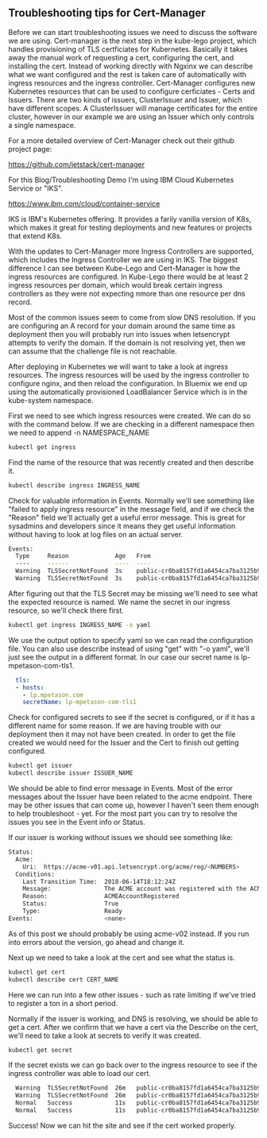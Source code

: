 ## Troubleshooting tips for Cert-Manager

Before we can start troubleshooting issues we need to discuss the software we are using. Cert-manager is the next step in the kube-lego project, which handles provisioning of TLS certficiates for Kubernetes. Basically it takes away the manual work of requesting a cert, configuring the cert, and installing the cert. Instead of working directly with Ngxinx we can describe what we want configured and the rest is taken care of automatically with ingress resources and the ingress controller. Cert-Manager configures new Kubernetes resources that can be used to configure cerficiates - Certs and Issuers. There are two kinds of issuers, ClusterIssuer and Issuer, which have different scopes. A ClusterIssuer will manage certificates for the entire cluster, however in our example we are using an Issuer which only controls a single namespace.

For a more detailed overview of Cert-Manager check out their github project page:

https://github.com/jetstack/cert-manager

For this Blog/Troubleshooting Demo I'm using IBM Cloud Kubernetes Service or "IKS".

https://www.ibm.com/cloud/container-service

IKS is IBM's Kubernetes offering. It provides a farily vanilla version of K8s, which makes it great for testing deployments and new features or projects that extend K8s.

With the updates to Cert-Manager more Ingress Controllers are supported, which includes the Ingress Controller we are using in IKS. The biggest difference I can see between Kube-Lego and Cert-Manager is how the ingress resources are configured. In Kube-Lego there would be at least 2 ingress resources per domain, which would break certain ingress controllers as they were not expecting nmore than one resource per dns record.

Most of the common issues seem to come from slow DNS resolution. If you are configuring an A record for your domain around the same time as deployment then you will probably run into issues when letsencrypt attempts to verify the domain. If the domain is not resolving yet, then we can assume that the challenge file is not reachable.

After deploying in Kubernetes we will want to take a look at ingress resources. The ingress resources will be used by the ingress controller to configure nginx, and then reload the configuration. In Bluemix we end up using the automatically provisioned LoadBalancer Service which is in the kube-system namespace.

First we need to see which ingress resources were created. We can do so with the command below. If we are checking in a different namespace then we need to append -n NAMESPACE_NAME

```bash
kubectl get ingress
```

Find the name of the resource that was recently created and then describe it.

```bash
kubectl describe ingress INGRESS_NAME
```

Check for valuable information in Events. Normally we'll see something like "failed to apply ingress resource" in the message field, and if we check the "Reason" field we'll actually get a useful error message. This is great for sysadmins and developers since it means they get useful information without having to look at log files on an actual server.

```bash
Events:
  Type     Reason             Age   From                                                             Message
  ----     ------             ----  ----                                                             -------
  Warning  TLSSecretNotFound  3s    public-cr0ba8157fd1a6454ca7ba3125b9b44ff6-alb1-5895555f68-bl976  Failed to apply ingress resource.
  Warning  TLSSecretNotFound  3s    public-cr0ba8157fd1a6454ca7ba3125b9b44ff6-alb1-5895555f68-25nhq  Failed to apply ingress resource.
```

After figuring out that the TLS Secret may be missing we'll need to see what the expected resource is named. We name the secret in our ingress resource, so we'll check there first.

```bash
kubectl get ingress INGRESS_NAME -o yaml
```

We use the output option to specify yaml so we can read the configuration file. You can also use describe instead of using "get" with "-o yaml", we'll just see the output in a different format. In our case our secret name is lp-mpetason-com-tls1.

```yaml
  tls:
  - hosts:
    - lp.mpetason.com
    secretName: lp-mpetason-com-tls1
```

Check for configured secrets to see if the secret is configured, or if it has a different name for some reason. If we are having trouble with our deployment then it may not have been created. In order to get the file created we would need for the Issuer and the Cert to finish out getting configured.

```bash
kubectl get issuer
kubectl describe issuer ISSUER_NAME
```

We should be able to find error message in Events. Most of the error messages about the Issuer have been related to the acme endpoint. There may be other issues that can come up, however I haven't seen them enough to help troubleshoot - yet. For the most part you can try to resolve the issues you see in the Event info or Status.

If our issuer is working without issues we should see something like:

```bash
Status:
  Acme:
    Uri:  https://acme-v01.api.letsencrypt.org/acme/reg/<NUMBERS>
  Conditions:
    Last Transition Time:  2018-06-14T18:12:24Z
    Message:               The ACME account was registered with the ACME server
    Reason:                ACMEAccountRegistered
    Status:                True
    Type:                  Ready
Events:                    <none>
```

As of this post we should probably be using acme-v02 instead. If you run into errors about the version, go ahead and change it.

Next up we need to take a look at the cert and see what the status is.

```bash
kubectl get cert
kubectl describe cert CERT_NAME
```

Here we can run into a few other issues - such as rate limiting if we've tried to register a ton in a short period.

Normally if the issuer is working, and DNS is resolving, we should be able to get a cert. After we confirm that we have a cert via the Describe on the cert, we'll need to take a look at secrets to verify it was created.

```bash
kubectl get secret
```

If the secret exists we can go back over to the ingress resource to see if the ingress controller was able to load our cert.

```bash
  Warning  TLSSecretNotFound  26m   public-cr0ba8157fd1a6454ca7ba3125b9b44ff6-alb1-5895555f68-bl976  Failed to apply ingress resource.
  Warning  TLSSecretNotFound  26m   public-cr0ba8157fd1a6454ca7ba3125b9b44ff6-alb1-5895555f68-25nhq  Failed to apply ingress resource.
  Normal   Success            11s   public-cr0ba8157fd1a6454ca7ba3125b9b44ff6-alb1-5895555f68-25nhq  Successfully applied ingress resource.
  Normal   Success            11s   public-cr0ba8157fd1a6454ca7ba3125b9b44ff6-alb1-5895555f68-bl976  Successfully applied ingress resource.
```

Success! Now we can hit the site and see if the cert worked properly.
